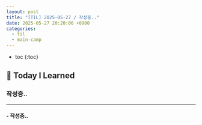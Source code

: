 ```yaml
---
layout: post
title: "[TIL] 2025-05-27 / 작성중.."
date: 2025-05-27 20:20:00 +0900
categories: 
  - til
  - main-camp
---
```


* toc
{:toc}

## 📖 Today I Learned
### 작성중..

<!-- <h4> 📃 </h4> -->

---

#### - 작성중..


<!-- --- -->

<!-- <h2> 💬 </h2> -->

<!-- <h4>  </h4> -->
